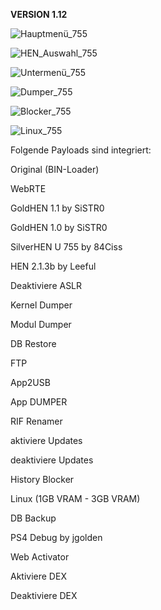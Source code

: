 **VERSION 1.12**


![Hauptmenü_755](https://user-images.githubusercontent.com/39792666/119097916-9150c000-ba15-11eb-918d-f1e648bd57f9.jpg)

![HEN_Auswahl_755](https://user-images.githubusercontent.com/39792666/116288405-c872df00-a791-11eb-9139-3e96ee6f1abb.jpg)

![Untermenü_755](https://user-images.githubusercontent.com/39792666/118857641-90664400-b8d8-11eb-8c6c-1759f69a90d5.jpg)

![Dumper_755](https://user-images.githubusercontent.com/39792666/114219850-7ea19080-996b-11eb-86e4-181a82b594fe.jpg)

![Blocker_755](https://user-images.githubusercontent.com/39792666/114219854-806b5400-996b-11eb-923e-22fbcd353b28.jpg)

![Linux_755](https://user-images.githubusercontent.com/39792666/114219858-82351780-996b-11eb-986d-e80d8ba361b5.jpg)

Folgende Payloads sind integriert:

Original (BIN-Loader)

WebRTE

GoldHEN 1.1 by SiSTR0

GoldHEN 1.0 by SiSTR0

SilverHEN U 755 by 84Ciss

HEN 2.1.3b by Leeful

Deaktiviere ASLR

Kernel Dumper

Modul Dumper

DB Restore

FTP

App2USB

App DUMPER

RIF Renamer

aktiviere Updates

deaktiviere Updates

History Blocker

Linux (1GB VRAM - 3GB VRAM)

DB Backup

PS4 Debug by jgolden

Web Activator

Aktiviere DEX

Deaktiviere DEX
